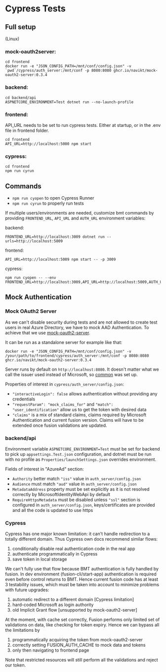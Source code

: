 # Cypress Tests

## Full setup

(Linux)

### mock-oauth2server:

```
cd frontend
docker run -e "JSON_CONFIG_PATH=/mnt/conf/config.json" -v `pwd`/cypress/auth_server:/mnt/conf -p 8080:8080 ghcr.io/navikt/mock-oauth2-server:0.3.4
```

### backend:

```
cd backend/api
ASPNETCORE_ENVIRONMENT=Test dotnet run --no-launch-profile
```

### frontend:
API_URL needs to be set to run cypress tests. Either at startup, or in the .env
file in frontend folder.
```
cd frontend
API_URL=http://localhost:5000 npm start
```

### cypress:

```
cd frontend
npm run cyrun
```

## Commands

-   `npm run cyopen` to open Cypress Runner
-   `npm run cyrun` to properly run tests

If multiple users/environments are needed, customize bmt commands by providing
`FRONTEND_URL`, `API_URL` and `AUTH_URL` environment variables:

backend:

```
FRONTEND_URL=http://localhost:3009 dotnet run --urls=http://localhost:5009
```

frontend:

```
API_URL=http://localhost:5009 npm start -- -p 3009
```

cypress:

```
npm run cyopen -- --env FRONTEND_URL=http://localhost:3009,API_URL=http://localhost:5009,AUTH_URL=http://localhost:8080
```

## Mock Authentication

### Mock OAuth2 Server

As we can't disable security during tests and are not allowed to create test
users in real Azure Directory, we have to mock AAD Authentication. To achieve
that we use [mock-oauth2-server](https://github.com/navikt/mock-oauth2-server).

It can be run as a standalone server for example like that:

```
docker run -e "JSON_CONFIG_PATH=/mnt/conf/config.json" -v /your/path/to/frontend/cypress/auth_server:/mnt/conf -p 8080:8080 ghcr.io/navikt/mock-oauth2-server:0.3.4
```

Server runs by default on `http://localhost:8080`. It doesn't matter what we
call the issuer used instead of Microsoft, so
[common](http://localhost:8080/common/.well-known/openid-configuration) was set
up.

Properties of interest in `cypress/auth_server/config.json`:

-   `"interactiveLogin": false` allows authentication without providing any
    credentials
-   `"requestParam": "mock_claims_for"` and `"match": "user_identification"`
    allow us to get the token with desired data
-   `"claims"` is a mix of standard claims, claims required by Microsoft
    Authentication and current fusion version. Claims will have to be extended
    once fusion validations are updated.

### backend/api

Environment variable `ASPNETCORE_ENVIRONMENT=Test` must be set for backend to
pick up `appsettings.Test.json` configuration, and dotnet must be run with no
profile as `Properties/launchSettings.json` overrides environment.

Fields of interest in "AzureAd" section:

-   `Authority` better match `"iss"` value in `auth_server/config.json`
-   `Audience` must match `"aud"` value in `auth_server/config.json`
-   `MetadataAddress` property must be set explicitly as it is not resolved
    correctly by MicrosoftIdentityWebApi by default
-   `RequireHttpsMetadata` must be disabled unless `"ssl"` section is configured
    in `auth_server/config.json`, keys/certificates are provided and all the
    code is updated to use https

### Cypress

Cypress has one major known limitation: it can't handle redirection to a totally
different domain. Thus Cypress own docs recommend similar flows:

1. conditionally disable real authentication code in the real app
2. authenticate programmatically in Cypress
3. save token in local storage

We can't fully use that flow because BMT authentication is fully handled by
fusion. In dev environment (fusion-cli/start-app) authentication is required
even before control returns to BMT. Hence current fusion code has at least 3
testability issues, which must be taken into account to minimize problems with
future upgrades:

1. automatic redirect to a different domain [Cypress limitation]
2. hard-coded Microsoft as login authority
3. old Implicit Grant flow [unsupported by mock-oauth2-server]

At the moment, with cache set correctly, Fusion performs only limited set of
validations on data, like checking for token expiry. Hence we can bypass all the
limitations by

1. programmatically acquiring the token from mock-oauth2-server
2. correctly setting FUSION_AUTH_CACHE to mock data and tokens
3. only then navigating to frontend page

Note that restricted resources will still perform all the validations and reject
our token.
